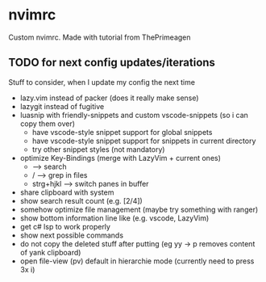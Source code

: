 # nvimrc
Custom nvimrc. Made with tutorial from ThePrimeagen

## TODO for next config updates/iterations

Stuff to consider, when I update my config the next time

- lazy.vim instead of packer (does it really make sense)
- lazygit instead of fugitive
- luasnip with friendly-snippets and custom vscode-snippets (so i can copy them over)
    - have vscode-style snippet support for global snippets
    - have vscode-style snippet support for snippets in current directory
    - try other snippet styles (not mandatory)
- optimize Key-Bindings (merge with LazyVim + current ones)
    - <leader><leader> --> search
    - <leader><leader>/ --> grep in files
    - strg+hjkl --> switch panes in buffer
- share clipboard with system
- show search result count (e.g. [2/4])
- somehow optimize file management (maybe try something with ranger)
- show bottom information line like (e.g. vscode, LazyVim)
- get c# lsp to work properly
- show next possible commands
- do not copy the deleted stuff after putting (eg yy -> p removes content of yank clipboard)
- open file-view (<leader>pv) default in hierarchie mode (currently need to press 3x i)
